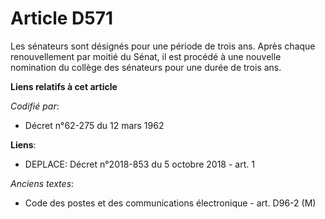 # Article D571

Les sénateurs sont désignés pour une période de trois ans. Après chaque renouvellement par moitié du Sénat, il est procédé à
une nouvelle nomination du collège des sénateurs pour une durée de trois ans.

**Liens relatifs à cet article**

_Codifié par_:

  - Décret n°62-275 du 12 mars 1962

**Liens**:

  - DEPLACE: Décret n°2018-853 du 5 octobre 2018 - art. 1

_Anciens textes_:

  - Code des postes et des communications électronique - art. D96-2 (M)
